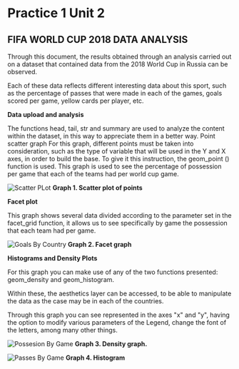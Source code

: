 # Practice 1 Unit 2

## FIFA WORLD CUP 2018 DATA ANALYSIS

Through this document, the results obtained through an analysis carried out on a dataset that contained data from the 2018 World Cup in Russia can be observed.

Each of these data reflects different interesting data about this sport, such as the percentage of passes that were made in each of the games, goals scored per game, yellow cards per player, etc.

**Data upload and analysis**

The functions head, tail, str and summary are used to analyze the content within the dataset, in this way to appreciate them in a better way. Point scatter graph For this graph, different points must be taken into consideration, such as the type of variable that will be used in the Y and X axes, in order to build the base. To give it this instruction, the geom_point () function is used. This graph is used to see the percentage of possession per game that each of the teams had per world cup game.

![Scatter PLot](https://lh3.googleusercontent.com/5npEnZwEWAE9Uz4JzX-hOO0ZPDtGL-xK3JtmscfH20zzu0YkaFXwunZVo9hyqP_QlQFOpPCnVTkZjR3-7yLgXebC9Zqwwb1Bj6CMZ7AXnAROQjzwsjXFPZS07E4OFfuYjw=w1280)
**Graph 1. Scatter plot of points**

**Facet plot**

This graph shows several data divided according to the parameter set in the facet_grid function, it allows us to see specifically by game the possession that each team had per game.

![Goals By Country](https://lh4.googleusercontent.com/95ccIn0XMo8OMaN2G2p1CGAKDBez49TmIQXetr2BaHf8miR1vBTjGUpl-xMu9lYuoTCcYz_RU70EbfYllQ3Po9d6HwJJuZOvU0hkcQy8u57yXdqhQ7Ibb8K4RrErg7RTaw=w1280)
**Graph 2. Facet graph**

**Histograms and Density Plots**

For this graph you can make use of any of the two functions presented:
geom_density and geom_histogram.

Within these, the aesthetics layer can be accessed, to be able to manipulate the data as the case may be in each of the countries.

Through this graph you can see represented in the axes "x" and "y", having the option to modify various parameters of the Legend, change the font of the letters, among many other things.

![Possesion By Game](https://lh4.googleusercontent.com/l-RNCU-LIyXFuzUEAX3pZTGKnRboJ8_FIqpfmbt8Ey4t8n9IfMYBVHYnZ8RUroDk3L4RSBqIKtBr_izRplaBdCgF892G-E38FEz9GYFEV25j5oGRfzCNmTXiLCsIvng5hA=w1280)
**Graph 3. Density graph.**


![Passes By Game](https://lh5.googleusercontent.com/0VlTwK_X-oujwB3V6gUoXCk9GDxLr4HsoKebHe7M2HTYncW68NHlKCwbN6VjbIFOcUKlmPIjgn5G6I5lAvs9I0QKeBza_8SY9TJnBMZizmJGasF6S13XbEwYutS40v9lvw=w1280)
**Graph 4. Histogram**
